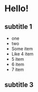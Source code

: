 # Hello!

## subtitle 1

* one
* two
*  Some item
*  Like 4 item
* 5 item
* 6 item
* 7 item

## subtitle 3